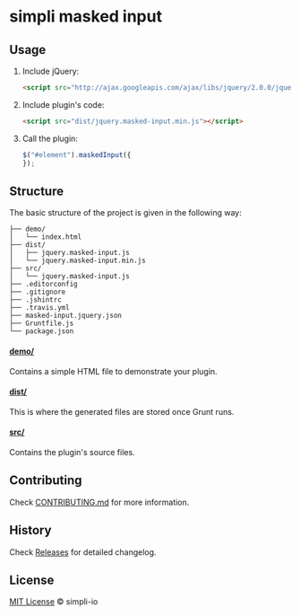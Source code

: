 # simpli masked input

## Usage

1. Include jQuery:

	```html
	<script src="http://ajax.googleapis.com/ajax/libs/jquery/2.0.0/jquery.min.js"></script>
	```

2. Include plugin's code:

	```html
	<script src="dist/jquery.masked-input.min.js"></script>
	```

3. Call the plugin:

	```javascript
	$("#element").maskedInput({
	});
	```

## Structure

The basic structure of the project is given in the following way:

```
├── demo/
│   └── index.html
├── dist/
│   ├── jquery.masked-input.js
│   └── jquery.masked-input.min.js
├── src/
│   └── jquery.masked-input.js
├── .editorconfig
├── .gitignore
├── .jshintrc
├── .travis.yml
├── masked-input.jquery.json
├── Gruntfile.js
└── package.json
```

#### [demo/](https://github.com/simpli-io/masked-input/tree/master/demo)

Contains a simple HTML file to demonstrate your plugin.

#### [dist/](https://github.com/simpli-io/masked-input/tree/master/dist)

This is where the generated files are stored once Grunt runs.

#### [src/](https://github.com/simpli-io/masked-input/tree/master/src)

Contains the plugin's source files.

## Contributing

Check [CONTRIBUTING.md](https://github.com/simpli-io/masked-input/blob/master/CONTRIBUTING.md) for more information.

## History

Check [Releases](https://github.com/simpli-io/simpli-io/releases) for detailed changelog.

## License

[MIT License](https://github.com/simpli-io/masked-input/blob/master/LICENSE.md) © simpli-io

